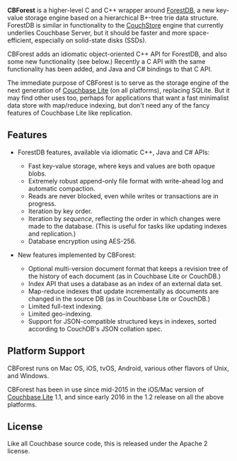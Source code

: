 **CBForest** is a higher-level C and C++ wrapper around [ForestDB][FDB], a new key-value storage engine based on a hierarchical B+-tree trie data structure. ForestDB is similar in functionality to the [CouchStore][COUCHSTORE] engine that currently underlies Couchbase Server, but it should be faster and more space-efficient, especially on solid-state disks (SSDs).

CBForest adds an idiomatic object-oriented C++ API for ForestDB, and also some new functionality (see below.) Recently a C API with the same functionality has been added, and Java and C# bindings to that C API.

The immediate purpose of CBForest is to serve as the storage engine of the next generation of [Couchbase Lite][CBL] (on all platforms), replacing SQLite. But it may find other uses too, perhaps for applications that want a fast minimalist data store with map/reduce indexing, but don't need any of the fancy features of Couchbase Lite like replication.

## Features

* ForestDB features, available via idiomatic C++, Java and C# APIs:
    * Fast key-value storage, where keys and values are both opaque blobs.
    * Extremely robust append-only file format with write-ahead log and automatic compaction.
    * Reads are never blocked, even while writes or transactions are in progress.
    * Iteration by key order.
    * Iteration by _sequence_, reflecting the order in which changes were made to the database. (This is useful for tasks like updating indexes and replication.)
    * Database encryption using AES-256.

* New features implemented by CBForest:
    * Optional multi-version document format that keeps a revision tree of the history of each document (as in Couchbase Lite or CouchDB.)
    * Index API that uses a database as an index of an external data set.
    * Map-reduce indexes that update incrementally as documents are changed in the source DB (as in Couchbase Lite or CouchDB.)
    * Limited full-text indexing.
    * Limited geo-indexing.
    * Support for JSON-compatible structured keys in indexes, sorted according to CouchDB's JSON collation spec.

## Platform Support

CBForest runs on Mac OS, iOS, tvOS, Android, various other flavors of Unix, and Windows.

CBForest has been in use since mid-2015 in the iOS/Mac version of [Couchbase Lite][CBL] 1.1, and since early 2016 in the 1.2 release on all the above platforms.

## License

Like all Couchbase source code, this is released under the Apache 2 license.

[FDB]: https://github.com/couchbaselabs/forestdb
[CBL]: http://www.couchbase.com/nosql-databases/couchbase-mobile
[COUCHSTORE]: https://github.com/couchbaselabs/couchstore